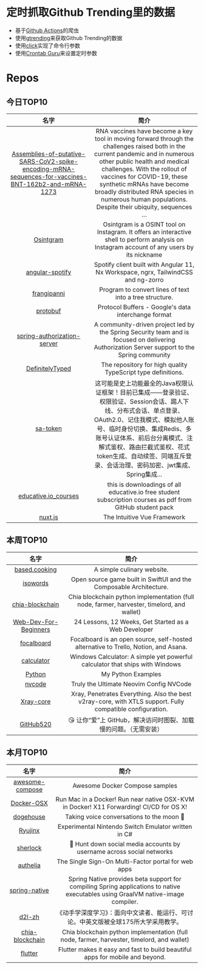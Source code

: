# 定时抓取Github Trending里的数据
* 基于[Github Actions](https://docs.github.com/en/actions)的爬虫
* 使用[gtrending](https://github.com/hedythedev/gtrending)来获取Github Trending的数据
* 使用[click](https://github.com/pallets/click)实现了命令行参数
* 使用[Crontab Guru](https://crontab.guru/)来设置定时参数

# Repos
## 今日TOP10 
<!-- START OF DAILY_TOP10_REPOS -->
| 名字 | 简介 |
| :----: | :----: |
| [Assemblies-of-putative-SARS-CoV2-spike-encoding-mRNA-sequences-for-vaccines-BNT-162b2-and-mRNA-1273](https://github.com/NAalytics/Assemblies-of-putative-SARS-CoV2-spike-encoding-mRNA-sequences-for-vaccines-BNT-162b2-and-mRNA-1273) | RNA vaccines have become a key tool in moving forward through the challenges raised both in the current pandemic and in numerous other public health and medical challenges. With the rollout of vaccines for COVID-19, these synthetic mRNAs have become broadly distributed RNA species in numerous human populations. Despite their ubiquity, sequences … |
| [Osintgram](https://github.com/Datalux/Osintgram) | Osintgram is a OSINT tool on Instagram. It offers an interactive shell to perform analysis on Instagram account of any users by its nickname |
| [angular-spotify](https://github.com/trungk18/angular-spotify) | Spotify client built with Angular 11, Nx Workspace, ngrx, TailwindCSS and ng-zorro |
| [frangipanni](https://github.com/birchb1024/frangipanni) | Program to convert lines of text into a tree structure. |
| [protobuf](https://github.com/protocolbuffers/protobuf) | Protocol Buffers - Google's data interchange format |
| [spring-authorization-server](https://github.com/spring-projects-experimental/spring-authorization-server) | A community-driven project led by the Spring Security team and is focused on delivering Authorization Server support to the Spring community |
| [DefinitelyTyped](https://github.com/DefinitelyTyped/DefinitelyTyped) | The repository for high quality TypeScript type definitions. |
| [sa-token](https://github.com/dromara/sa-token) | 这可能是史上功能最全的Java权限认证框架！目前已集成——登录验证、权限验证、Session会话、踢人下线、分布式会话、单点登录、OAuth2.0、记住我模式、模拟他人账号、临时身份切换、集成Redis、多账号认证体系、前后台分离模式、注解式鉴权、路由拦截式鉴权、花式token生成、自动续签、同端互斥登录、会话治理、密码加密、jwt集成、Spring集成... |
| [educative.io_courses](https://github.com/merry75/educative.io_courses) | this is downloadings of all educative.io free student subscription courses as pdf from GitHub student pack |
| [nuxt.js](https://github.com/nuxt/nuxt.js) | The Intuitive Vue Framework |
<!-- END OF DAILY_TOP10_REPOS -->

## 本周TOP10
<!-- START OF WEEKLY_TOP10_REPOS -->
| 名字 | 简介 |
| :----: | :----: |
| [based.cooking](https://github.com/LukeSmithxyz/based.cooking) | A simple culinary website. |
| [isowords](https://github.com/pointfreeco/isowords) | Open source game built in SwiftUI and the Composable Architecture. |
| [chia-blockchain](https://github.com/Chia-Network/chia-blockchain) | Chia blockchain python implementation (full node, farmer, harvester, timelord, and wallet) |
| [Web-Dev-For-Beginners](https://github.com/microsoft/Web-Dev-For-Beginners) | 24 Lessons, 12 Weeks, Get Started as a Web Developer |
| [focalboard](https://github.com/mattermost/focalboard) | Focalboard is an open source, self-hosted alternative to Trello, Notion, and Asana. |
| [calculator](https://github.com/microsoft/calculator) | Windows Calculator: A simple yet powerful calculator that ships with Windows |
| [Python](https://github.com/geekcomputers/Python) | My Python Examples |
| [nvcode](https://github.com/ChristianChiarulli/nvcode) | Truly the Ultimate Neovim Config NVCode |
| [Xray-core](https://github.com/XTLS/Xray-core) | Xray, Penetrates Everything. Also the best v2ray-core, with XTLS support. Fully compatible configuration. |
| [GitHub520](https://github.com/521xueweihan/GitHub520) | 😘 让你“爱”上 GitHub，解决访问时图裂、加载慢的问题。（无需安装） |
<!-- END OF WEEKLY_TOP10_REPOS -->

## 本月TOP10
<!-- START OF MONTHLY_TOP10_REPOS -->
| 名字 | 简介 |
| :----: | :----: |
| [awesome-compose](https://github.com/docker/awesome-compose) | Awesome Docker Compose samples |
| [Docker-OSX](https://github.com/sickcodes/Docker-OSX) | Run Mac in a Docker! Run near native OSX-KVM in Docker! X11 Forwarding! CI/CD for OS X! |
| [dogehouse](https://github.com/benawad/dogehouse) | Taking voice conversations to the moon 🚀 |
| [Ryujinx](https://github.com/Ryujinx/Ryujinx) | Experimental Nintendo Switch Emulator written in C# |
| [sherlock](https://github.com/sherlock-project/sherlock) | 🔎 Hunt down social media accounts by username across social networks |
| [authelia](https://github.com/authelia/authelia) | The Single Sign-On Multi-Factor portal for web apps |
| [spring-native](https://github.com/spring-projects-experimental/spring-native) | Spring Native provides beta support for compiling Spring applications to native executables using GraalVM native-image compiler. |
| [d2l-zh](https://github.com/d2l-ai/d2l-zh) | 《动手学深度学习》：面向中文读者、能运行、可讨论。中英文版被全球175所大学采用教学。 |
| [chia-blockchain](https://github.com/Chia-Network/chia-blockchain) | Chia blockchain python implementation (full node, farmer, harvester, timelord, and wallet) |
| [flutter](https://github.com/flutter/flutter) | Flutter makes it easy and fast to build beautiful apps for mobile and beyond. |
<!-- END OF MONTHLY_TOP10_REPOS -->
